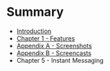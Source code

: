 # Summary

* [Introduction](README.md)
* [Chapter 1 - Features](chapter1.md)
* [Appendix A - Screenshots](appendixa.md)
* [Appendix B - Screencasts](appendixb.md)
* Chapter 5 - Instant Messaging

